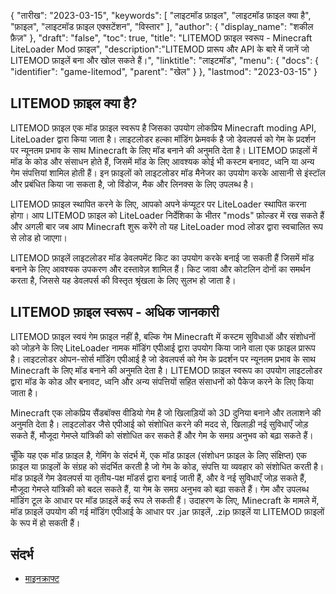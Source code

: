 {
"तारीख": "2023-03-15",
  "keywords": [
"लाइटमॉड फ़ाइल",
"लाइटमॉड फ़ाइल क्या है",
"फ़ाइल",
"लाइटमॉड फ़ाइल एक्सटेंशन",
"विस्तार"
],
  "author": {
"display_name": "शकील फ़ैज़"
},
"draft": "false",
"toc": true,
"title": "LITEMOD फ़ाइल स्वरूप - Minecraft LiteLoader Mod फ़ाइल",
  "description":"LITEMOD प्रारूप और API के बारे में जानें जो LITEMOD फ़ाइलें बना और खोल सकते हैं।",
"linktitle": "लाइटमॉड",
  "menu": {
    "docs": {
      "identifier": "game-litemod",
"parent": "खेल"
}
},
"lastmod": "2023-03-15"
}

## LITEMOD फ़ाइल क्या है?

LITEMOD फ़ाइल एक मॉड फ़ाइल स्वरूप है जिसका उपयोग लोकप्रिय Minecraft moding API, LiteLoader द्वारा किया जाता है। लाइटलोडर हल्का मॉडिंग फ्रेमवर्क है जो डेवलपर्स को गेम के प्रदर्शन पर न्यूनतम प्रभाव के साथ Minecraft के लिए मॉड बनाने की अनुमति देता है। LITEMOD फ़ाइलों में मॉड के कोड और संसाधन होते हैं, जिसमें मॉड के लिए आवश्यक कोई भी कस्टम बनावट, ध्वनि या अन्य गेम संपत्तियां शामिल होती हैं। इन फ़ाइलों को लाइटलोडर मॉड मैनेजर का उपयोग करके आसानी से इंस्टॉल और प्रबंधित किया जा सकता है, जो विंडोज, मैक और लिनक्स के लिए उपलब्ध है।

LITEMOD फ़ाइल स्थापित करने के लिए, आपको अपने कंप्यूटर पर LiteLoader स्थापित करना होगा। आप LITEMOD फ़ाइल को LiteLoader निर्देशिका के भीतर "mods" फ़ोल्डर में रख सकते हैं और अगली बार जब आप Minecraft शुरू करेंगे तो यह LiteLoader mod लोडर द्वारा स्वचालित रूप से लोड हो जाएगा।

LITEMOD फ़ाइलें लाइटलोडर मॉड डेवलपमेंट किट का उपयोग करके बनाई जा सकती हैं जिसमें मॉड बनाने के लिए आवश्यक उपकरण और दस्तावेज़ शामिल हैं। किट जावा और कोटलिन दोनों का समर्थन करता है, जिससे यह डेवलपर्स की विस्तृत श्रृंखला के लिए सुलभ हो जाता है।

## LITEMOD फ़ाइल स्वरूप - अधिक जानकारी

LITEMOD फ़ाइल स्वयं गेम फ़ाइल नहीं है, बल्कि गेम Minecraft में कस्टम सुविधाओं और संशोधनों को जोड़ने के लिए LiteLoader नामक मॉडिंग एपीआई द्वारा उपयोग किया जाने वाला एक फ़ाइल प्रारूप है। लाइटलोडर ओपन-सोर्स मॉडिंग एपीआई है जो डेवलपर्स को गेम के प्रदर्शन पर न्यूनतम प्रभाव के साथ Minecraft के लिए मॉड बनाने की अनुमति देता है। LITEMOD फ़ाइल स्वरूप का उपयोग लाइटलोडर द्वारा मॉड के कोड और बनावट, ध्वनि और अन्य संपत्तियों सहित संसाधनों को पैकेज करने के लिए किया जाता है।

Minecraft एक लोकप्रिय सैंडबॉक्स वीडियो गेम है जो खिलाड़ियों को 3D दुनिया बनाने और तलाशने की अनुमति देता है। लाइटलोडर जैसे एपीआई को संशोधित करने की मदद से, खिलाड़ी नई सुविधाएँ जोड़ सकते हैं, मौजूदा गेमप्ले यांत्रिकी को संशोधित कर सकते हैं और गेम के समग्र अनुभव को बढ़ा सकते हैं।

चूँकि यह एक मॉड फ़ाइल है, गेमिंग के संदर्भ में, एक मॉड फ़ाइल (संशोधन फ़ाइल के लिए संक्षिप्त) एक फ़ाइल या फ़ाइलों के संग्रह को संदर्भित करती है जो गेम के कोड, संपत्ति या व्यवहार को संशोधित करती है। मॉड फ़ाइलें गेम डेवलपर्स या तृतीय-पक्ष मॉडर्स द्वारा बनाई जाती हैं, और वे नई सुविधाएँ जोड़ सकते हैं, मौजूदा गेमप्ले यांत्रिकी को बदल सकते हैं, या गेम के समग्र अनुभव को बढ़ा सकते हैं। गेम और उपलब्ध मॉडिंग टूल के आधार पर मॉड फ़ाइलें कई रूप ले सकती हैं। उदाहरण के लिए, Minecraft के मामले में, मॉड फ़ाइलें उपयोग की गई मॉडिंग एपीआई के आधार पर .jar फ़ाइलें, .zip फ़ाइलें या LITEMOD फ़ाइलों के रूप में हो सकती हैं।

## संदर्भ
* [माइनक्राफ्ट](https://en.wikipedia.org/wiki/Minecraft)

